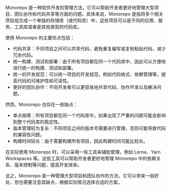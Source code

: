 Monorepo 是一种软件开发的管理方法，它可以帮助开发者更好地管理大型项目、团队协作和代码共享等方面的问题。具体来说，Monorepo 是指将多个相关项目组合成一个单独的存储库（或代码库）中，这些项目可以是不同的应用、服务、工具库或者是其他类型的代码库。

使用 Monorepo 的主要优点包括：

- 代码共享：不同项目之间可以共享代码，避免重复编写或复制粘贴代码，减少冗余代码。
- 统一构建、测试和部署：由于所有项目都在同一个代码库中，因此可以方便地进行统一的构建、测试和部署。
- 统一的开发规范：可以统一项目的开发规范，例如代码格式、依赖管理等，提高代码的可维护性和可读性。
- 更好的团队协作：不同开发者可以更容易地共享代码、协作开发以及解决问题。

然而，Monorepo 也存在一些缺点：

- 单点故障：所有项目都在同一个代码库中，如果出现了严重的问题可能会影响到整个代码库的稳定性。
- 版本管理较为复杂：不同项目之间的版本号需要进行管理，否则可能导致代码的兼容性问题。
- 构建时间较长：由于需要构建所有项目，因此构建时间可能比较长。

在实际使用 Monorepo 时，可以采用一些工具来辅助管理，例如 Lerna、Yarn Workspaces 等。这些工具可以帮助开发者更好地管理 Monorepo 中的依赖关系、版本控制等问题，提高开发效率。

总之，Monorepo 是一种管理大型项目和团队协作的方法，它可以带来一些好处，但也需要注意其缺点，根据实际情况选择合适的方案。